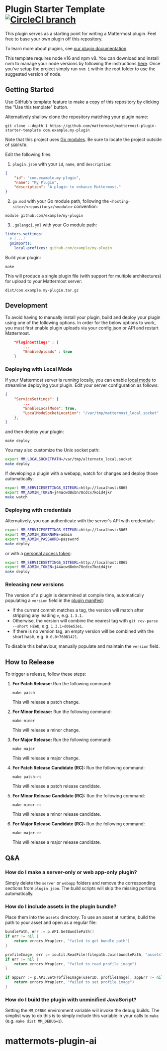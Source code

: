 # Plugin Starter Template [![CircleCI branch](https://img.shields.io/circleci/project/github/mattermost/mattermost-plugin-starter-template/master.svg)](https://circleci.com/gh/mattermost/mattermost-plugin-starter-template)

This plugin serves as a starting point for writing a Mattermost plugin. Feel free to base your own plugin off this repository.

To learn more about plugins, see [our plugin documentation](https://developers.mattermost.com/extend/plugins/).

This template requires node v16 and npm v8. You can download and install nvm to manage your node versions by following the instructions [here](https://github.com/nvm-sh/nvm). Once you've setup the project simply run `nvm i` within the root folder to use the suggested version of node.

## Getting Started
Use GitHub's template feature to make a copy of this repository by clicking the "Use this template" button.

Alternatively shallow clone the repository matching your plugin name:
```
git clone --depth 1 https://github.com/mattermost/mattermost-plugin-starter-template com.example.my-plugin
```

Note that this project uses [Go modules](https://github.com/golang/go/wiki/Modules). Be sure to locate the project outside of `$GOPATH`.

Edit the following files:
1. `plugin.json` with your `id`, `name`, and `description`:
```json
{
    "id": "com.example.my-plugin",
    "name": "My Plugin",
    "description": "A plugin to enhance Mattermost."
}
```

2. `go.mod` with your Go module path, following the `<hosting-site>/<repository>/<module>` convention:
```
module github.com/example/my-plugin
```

3. `.golangci.yml` with your Go module path:
```yml
linters-settings:
  # [...]
  goimports:
    local-prefixes: github.com/example/my-plugin
```

Build your plugin:
```
make
```

This will produce a single plugin file (with support for multiple architectures) for upload to your Mattermost server:

```
dist/com.example.my-plugin.tar.gz
```

## Development

To avoid having to manually install your plugin, build and deploy your plugin using one of the following options. In order for the below options to work, you must first enable plugin uploads via your config.json or API and restart Mattermost.

```json
    "PluginSettings" : {
        ...
        "EnableUploads" : true
    }
```

### Deploying with Local Mode

If your Mattermost server is running locally, you can enable [local mode](https://docs.mattermost.com/administration/mmctl-cli-tool.html#local-mode) to streamline deploying your plugin. Edit your server configuration as follows:

```json
{
    "ServiceSettings": {
        ...
        "EnableLocalMode": true,
        "LocalModeSocketLocation": "/var/tmp/mattermost_local.socket"
    },
}
```

and then deploy your plugin:
```
make deploy
```

You may also customize the Unix socket path:
```bash
export MM_LOCALSOCKETPATH=/var/tmp/alternate_local.socket
make deploy
```

If developing a plugin with a webapp, watch for changes and deploy those automatically:
```bash
export MM_SERVICESETTINGS_SITEURL=http://localhost:8065
export MM_ADMIN_TOKEN=j44acwd8obn78cdcx7koid4jkr
make watch
```

### Deploying with credentials

Alternatively, you can authenticate with the server's API with credentials:
```bash
export MM_SERVICESETTINGS_SITEURL=http://localhost:8065
export MM_ADMIN_USERNAME=admin
export MM_ADMIN_PASSWORD=password
make deploy
```

or with a [personal access token](https://docs.mattermost.com/developer/personal-access-tokens.html):
```bash
export MM_SERVICESETTINGS_SITEURL=http://localhost:8065
export MM_ADMIN_TOKEN=j44acwd8obn78cdcx7koid4jkr
make deploy
```

### Releasing new versions

The version of a plugin is determined at compile time, automatically populating a `version` field in the [plugin manifest](plugin.json):
* If the current commit matches a tag, the version will match after stripping any leading `v`, e.g. `1.3.1`.
* Otherwise, the version will combine the nearest tag with `git rev-parse --short HEAD`, e.g. `1.3.1+d06e53e1`.
* If there is no version tag, an empty version will be combined with the short hash, e.g. `0.0.0+76081421`.

To disable this behaviour, manually populate and maintain the `version` field.

## How to Release

To trigger a release, follow these steps:

1. **For Patch Release:** Run the following command:
    ```
    make patch
    ```
   This will release a patch change.

2. **For Minor Release:** Run the following command:
    ```
    make minor
    ```
   This will release a minor change.

3. **For Major Release:** Run the following command:
    ```
    make major
    ```
   This will release a major change.

4. **For Patch Release Candidate (RC):** Run the following command:
    ```
    make patch-rc
    ```
   This will release a patch release candidate.

5. **For Minor Release Candidate (RC):** Run the following command:
    ```
    make minor-rc
    ```
   This will release a minor release candidate.

6. **For Major Release Candidate (RC):** Run the following command:
    ```
    make major-rc
    ```
   This will release a major release candidate.

## Q&A

### How do I make a server-only or web app-only plugin?

Simply delete the `server` or `webapp` folders and remove the corresponding sections from `plugin.json`. The build scripts will skip the missing portions automatically.

### How do I include assets in the plugin bundle?

Place them into the `assets` directory. To use an asset at runtime, build the path to your asset and open as a regular file:

```go
bundlePath, err := p.API.GetBundlePath()
if err != nil {
    return errors.Wrap(err, "failed to get bundle path")
}

profileImage, err := ioutil.ReadFile(filepath.Join(bundlePath, "assets", "profile_image.png"))
if err != nil {
    return errors.Wrap(err, "failed to read profile image")
}

if appErr := p.API.SetProfileImage(userID, profileImage); appErr != nil {
    return errors.Wrap(err, "failed to set profile image")
}
```

### How do I build the plugin with unminified JavaScript?
Setting the `MM_DEBUG` environment variable will invoke the debug builds. The simplist way to do this is to simply include this variable in your calls to `make` (e.g. `make dist MM_DEBUG=1`).
# mattermots-plugin-ai
